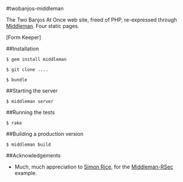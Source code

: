 #twobanjos-middleman

The Two Banjos At Once web site, freed of PHP, re-expressed through [Middleman](). Four static pages.


[Form Keeper]

##Installation

````
$ gem install middleman

$ git clone ....

$ bundle
````

##Starting the server<a name="server"></a>

````
$ middleman server
````

##Running the tests

````
$ rake
````

##Building a production version

````
$ middleman build
````

##Acknowledgements

- Much, much appreciation to [Simon Rice](https://github.com/simonrice), for the [Middleman-RSec](https://github.com/simonrice/middleman-rspec) example.